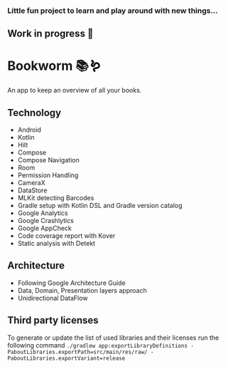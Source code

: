 ### Little fun project to learn and play around with new things...

## Work in progress 🚧

# Bookworm 📚🪱

An app to keep an overview of all your books.

## Technology

- Android
- Kotlin
- Hilt
- Compose
- Compose Navigation
- Room
- Permission Handling
- CameraX
- DataStore
- MLKit detecting Barcodes
- Gradle setup with Kotlin DSL and Gradle version catalog
- Google Analytics
- Google Crashlytics
- Google AppCheck
- Code coverage report with Kover
- Static analysis with Detekt

## Architecture

- Following Google Architecture Guide
- Data, Domain, Presentation layers approach
- Unidirectional DataFlow

## Third party licenses

To generate or update the list of used libraries and their licenses run the following command
`./gradlew app:exportLibraryDefinitions -PaboutLibraries.exportPath=src/main/res/raw/ -PaboutLibraries.exportVariant=release`
